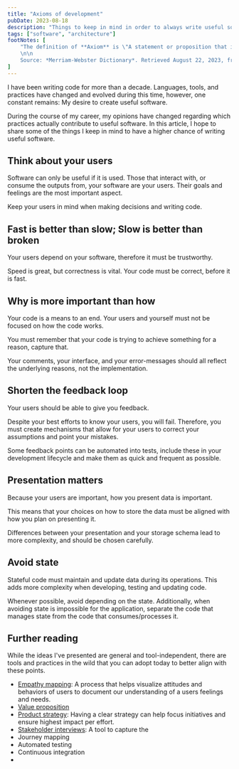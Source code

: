 ```yaml
---
title: "Axioms of development"
pubDate: 2023-08-18
description: "Things to keep in mind in order to always write useful software"
tags: ["software", "architecture"]
footNotes: [
    "The definition of **Axiom** is \"A statement or proposition that is regarded as being established, accepted, or self-evidently true\".
    \n\n
    Source: *Merriam-Webster Dictionary*. Retrieved August 22, 2023, from [https://www.merriam-webster.com/dictionary/axiom](https://www.merriam-webster.com/dictionary/axiom)"
]
---
```


I have been writing code for more than a decade. Languages, tools, and practices have changed and evolved during this time, however, one constant remains: My desire to create useful software.

During the course of my career, my opinions have changed regarding which practices actually contribute to useful software. In this article, I hope to share some of the things I keep in mind to have a higher chance of writing useful software.

## Think about your users

Software can only be useful if it is used. Those that interact with, or consume the outputs from, your software are your users. Their goals and feelings are the most important aspect.

Keep your users in mind when making decisions and writing code.

## Fast is better than slow; Slow is better than broken

Your users depend on your software, therefore it must be trustworthy.

Speed is great, but correctness is vital. Your code must be correct, before it is fast.

## Why is more important than how

Your code is a means to an end. Your users and yourself must not be focused on how the code works.

You must remember that your code is trying to achieve something for a reason, capture that.

Your comments, your interface, and your error-messages should all reflect the underlying reasons, not the implementation.

## Shorten the feedback loop

Your users should be able to give you feedback.

Despite your best efforts to know your users, you will fail. Therefore, you must create mechanisms that allow for your users to correct your assumptions and point your mistakes.

Some feedback points can be automated into tests, include these in your development lifecycle and make them as quick and frequent as possible.

## Presentation matters

Because your users are important, how you present data is important.

This means that your choices on how to store the data must be aligned with how you plan on presenting it.

Differences between your presentation and your storage schema lead to more complexity, and should be chosen carefully.

## Avoid state

Stateful code must maintain and update data during its operations. This adds more complexity when developing, testing and updating code.

Whenever possible, avoid depending on the state. Additionally, when avoiding state is impossible for the application, separate the code that manages state from the code that consumes/processes it.

## Further reading

While the ideas I've presented are general and tool-independent, there are tools and practices in the wild that you can adopt today to better align with these points.

- [Empathy mapping](https://www.mindtools.com/abtn3bi/empathy-mapping): A process that helps visualize attitudes and behaviors of users to document our understanding of a users feelings and needs.
- [Value proposition](https://en.wikipedia.org/wiki/Value_proposition)
- [Product strategy](https://articles.centercentre.com/what-is-good-product-strategy/): Having a clear strategy can help focus initiatives and ensure highest impact per effort.
- [Stakeholder interviews](https://cognition.happycog.com/article/better-stakeholder-interviews): A tool to capture the 
- Journey mapping
- Automated testing
- Continuous integration
- 